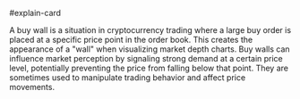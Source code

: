 #explain-card 

A buy wall is a situation in cryptocurrency trading where a large buy order is placed at a specific price point in the order book. This creates the appearance of a "wall" when visualizing market depth charts. Buy walls can influence market perception by signaling strong demand at a certain price level, potentially preventing the price from falling below that point. They are sometimes used to manipulate trading behavior and affect price movements.